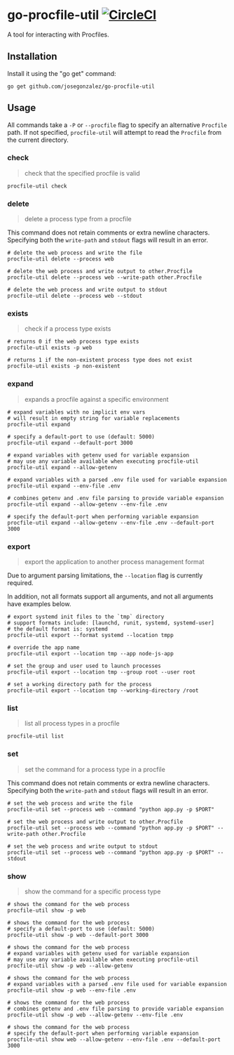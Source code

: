 # go-procfile-util [![CircleCI](https://circleci.com/gh/josegonzalez/go-procfile-util.svg?style=svg)](https://circleci.com/gh/josegonzalez/go-procfile-util)

A tool for interacting with Procfiles.

## Installation

Install it using the "go get" command:

    go get github.com/josegonzalez/go-procfile-util

## Usage

All commands take a `-P` or `--procfile` flag to specify an alternative `Procfile` path. If not specified, `procfile-util` will attempt to read the `Procfile` from the current directory.

### check

> check that the specified procfile is valid

```shell
procfile-util check
```

### delete

> delete a process type from a procfile

This command does not retain comments or extra newline characters. Specifying both the `write-path` and `stdout` flags will result in an error.

```shell
# delete the web process and write the file
procfile-util delete --process web

# delete the web process and write output to other.Procfile
procfile-util delete --process web --write-path other.Procfile

# delete the web process and write output to stdout
procfile-util delete --process web --stdout
```

### exists

> check if a process type exists

```shell
# returns 0 if the web process type exists
procfile-util exists -p web

# returns 1 if the non-existent process type does not exist
procfile-util exists -p non-existent
```

### expand

> expands a procfile against a specific environment

```shell
# expand variables with no implicit env vars
# will result in empty string for variable replacements
procfile-util expand

# specify a default-port to use (default: 5000)
procfile-util expand --default-port 3000

# expand variables with getenv used for variable expansion
# may use any variable available when executing procfile-util
procfile-util expand --allow-getenv

# expand variables with a parsed .env file used for variable expansion
procfile-util expand --env-file .env

# combines getenv and .env file parsing to provide variable expansion
procfile-util expand --allow-getenv --env-file .env

# specify the default-port when performing variable expansion
procfile-util expand --allow-getenv --env-file .env --default-port 3000
```

### export

> export the application to another process management format

Due to argument parsing limitations, the `--location` flag is currently required.

In addition, not all formats support all arguments, and not all arguments have examples below.

```shell
# export systemd init files to the `tmp` directory
# support formats include: [launchd, runit, systemd, systemd-user]
# the default format is: systemd
procfile-util export --format systemd --location tmpp

# override the app name
procfile-util export --location tmp --app node-js-app

# set the group and user used to launch processes
procfile-util export --location tmp --group root --user root

# set a working directory path for the process
procfile-util export --location tmp --working-directory /root
```

### list

> list all process types in a procfile

```shell
procfile-util list
```

### set

> set the command for a process type in a procfile

This command does not retain comments or extra newline characters. Specifying both the `write-path` and `stdout` flags will result in an error.

```shell
# set the web process and write the file
procfile-util set --process web --command "python app.py -p $PORT"

# set the web process and write output to other.Procfile
procfile-util set --process web --command "python app.py -p $PORT" --write-path other.Procfile

# set the web process and write output to stdout
procfile-util set --process web --command "python app.py -p $PORT" --stdout
```

### show

> show the command for a specific process type

```shell
# shows the command for the web process
procfile-util show -p web

# shows the command for the web process
# specify a default-port to use (default: 5000)
procfile-util show -p web --default-port 3000

# shows the command for the web process
# expand variables with getenv used for variable expansion
# may use any variable available when executing procfile-util
procfile-util show -p web --allow-getenv

# shows the command for the web process
# expand variables with a parsed .env file used for variable expansion
procfile-util show -p web --env-file .env

# shows the command for the web process
# combines getenv and .env file parsing to provide variable expansion
procfile-util show -p web --allow-getenv --env-file .env

# shows the command for the web process
# specify the default-port when performing variable expansion
procfile-util show web --allow-getenv --env-file .env --default-port 3000
```
